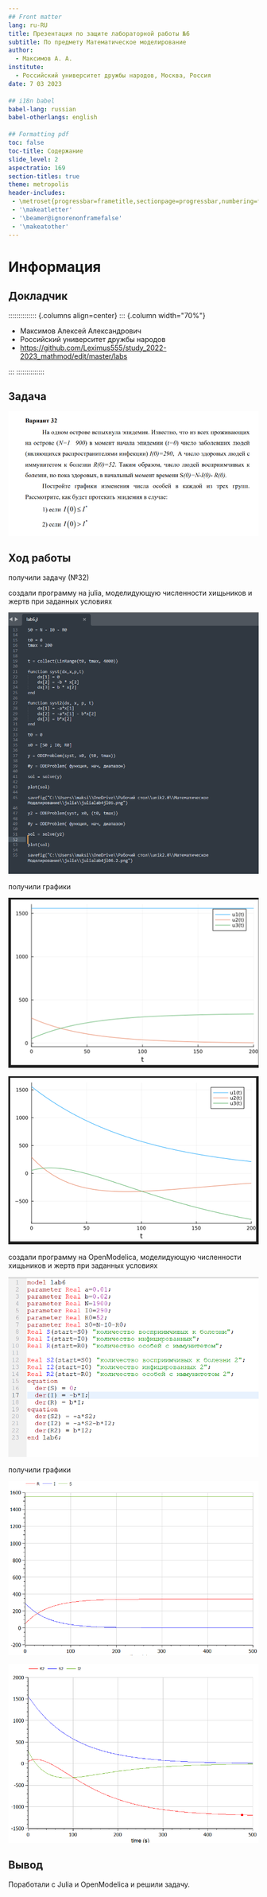 ```yaml
---
## Front matter
lang: ru-RU
title: Презентация по защите лабораторной работы №6
subtitle: По предмету Математическое моделирование
author:
  - Максимов А. А.
institute:
  - Российский университет дружбы народов, Москва, Россия
date: 7 03 2023

## i18n babel
babel-lang: russian
babel-otherlangs: english

## Formatting pdf
toc: false
toc-title: Содержание
slide_level: 2
aspectratio: 169
section-titles: true
theme: metropolis
header-includes:
 - \metroset{progressbar=frametitle,sectionpage=progressbar,numbering=fraction}
 - '\makeatletter'
 - '\beamer@ignorenonframefalse'
 - '\makeatother'
---
```


# Информация

## Докладчик

:::::::::::::: {.columns align=center}
::: {.column width="70%"}

  * Максимов Алексей Александрович
  * Российский университет дружбы народов
  * <https://github.com/Leximus555/study_2022-2023_mathmod/edit/master/labs>

:::
::::::::::::::

## Задача

![](./image/1.PNG)

## Ход работы

получили задачу (№32)

создали программу на julia, моделидующую численности хищьников и жертв при заданных условиях

![](./image/2.PNG)

получили графики

![](./image/3.PNG)

![](./image/4.PNG)


создали программу на OpenModelica, моделидующую численности хищьников и жертв при заданных условиях

![](./image/5.PNG)

получили графики

![](./image/6.PNG)

![](./image/7.PNG)


## Вывод 

Поработали с Julia и OpenModelica и решили задачу.

